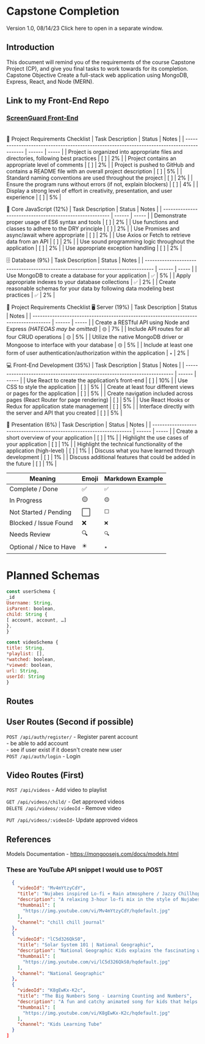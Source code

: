 # Capstone Completion
Version 1.0, 08/14/23
Click here to open in a separate window.

## Introduction
This document will remind you of the requirements of the course Capstone Project (CP), and give you final tasks to work towards for its completion.
Capstone Objective
Create a full-stack web application using MongoDB, Express, React, and Node (MERN).

## Link to my Front-End Repo
### [ScreenGuard Front-End](https://github.com/angelalita77/Capstone-ScreenGuard-FE)<br/><br/>



🧾 Project Requirements Checklist
| Task Description                                                                           | Status | Notes |
| ------------------------------------------------------------------------------------------ | ------ | ----- |
| Project is organized into appropriate files and directories, following best practices      | [ ]    | 2%    |
| Project contains an appropriate level of comments                                          | [ ]    | 2%    |
| Project is pushed to GitHub and contains a README file with an overall project description | [ ]    | 5%    |
| Standard naming conventions are used throughout the project                                | [ ]    | 2%    |
| Ensure the program runs without errors (if not, explain blockers)                          | [ ]    | 4%    |
| Display a strong level of effort in creativity, presentation, and user experience          | [ ]    | 5%    |


💛 Core JavaScript (12%)
| Task Description                                         | Status | Notes |
| -------------------------------------------------------- | ------ | ----- |
| Demonstrate proper usage of ES6 syntax and tools         | [ ]    | 2%    |
| Use functions and classes to adhere to the DRY principle | [ ]    | 2%    |
| Use Promises and async/await where appropriate           | [ ]    | 2%    |
| Use Axios or Fetch to retrieve data from an API          | [ ]    | 2%    |
| Use sound programming logic throughout the application   | [ ]    | 2%    |
| Use appropriate exception handling                       | [ ]    | 2%    |

🗄️ Database (9%)
| Task Description                                                                  | Status | Notes |
| --------------------------------------------------------------------------------- | ------ | ----- |
| Use MongoDB to create a database for your application                             | `✅`     | 5%    |
| Apply appropriate indexes to your database collections                            | `✅`     | 2%    |
| Create reasonable schemas for your data by following data modeling best practices | `✅`    | 2%    |


🧾 Project Requirements Checklist
🖥️ Server (19%)
| Task Description                                                                      | Status | Notes |
| ------------------------------------------------------------------------------------- | ------ | ----- |
| Create a RESTful API using Node and Express *(HATEOAS may be omitted)*                | `🟡`      | 7%    |
| Include API routes for all four CRUD operations                                       | `🟡`      | 5%    |
| Utilize the native MongoDB driver or Mongoose to interface with your database         | `🟡`      | 5%    |
| Include at least one form of user authentication/authorization within the application | `✴️`      | 2%    |

💻 Front-End Development (35%)
| Task Description                                                          | Status | Notes |
| ------------------------------------------------------------------------- | ------ | ----- |
| Use React to create the application’s front-end                           | [ ]    | 10%   |
| Use CSS to style the application                                          | [ ]    | 5%    |
| Create at least four different views or pages for the application         | [ ]    | 5%    |
| Create navigation included across pages (React Router for page rendering) | [ ]    | 5%    |
| Use React Hooks or Redux for application state management                 | [ ]    | 5%    |
| Interface directly with the server and API that you created               | [ ]    | 5%    |

🎤 Presentation (6%)
| Task Description                                                      | Status | Notes |
| --------------------------------------------------------------------- | ------ | ----- |
| Create a short overview of your application                           | [ ]    | 1%    |
| Highlight the use cases of your application                           | [ ]    | 1%    |
| Highlight the technical functionality of the application (high-level) | [ ]    | 1%    |
| Discuss what you have learned through development                     | [ ]    | 1%    |
| Discuss additional features that could be added in the future         | [ ]    | 1%    |


| Meaning                 | Emoji | Markdown Example |
| ----------------------- | ----- | ---------------- |
| Complete / Done         | ✅     | `✅`              |
| In Progress             | 🟡    | `🟡`             |
| Not Started / Pending   | ⬜     | `⬜`              |
| Blocked / Issue Found   | ❌     | `❌`              |
| Needs Review            | 🔍    | `🔍`             |
| Optional / Nice to Have | ✴️    | `✴️`             |


# Planned Schemas
```js
const userSchema {
_id
Username: String,
isParent: boolean,
child: String {
[ account, account, …]
},
}

const videoSchema {
title: String,
*playlist: [],
*watched: boolean,
*viewed: boolean,
url: String,
userId: String
}
```

## Routes

## User Routes (Second if possible)
`POST /api/auth/register/` - Register parent account <br>
    - be able to add account <br>
    - see if user exist if it doesn't create new user <br>
`POST /api/auth/login` - Login <br>
<!-- `POST /api/children` - Create child account <br> -->
<!-- `GET /api/videos/search?` - Search YouTube <br> -->

## Video Routes (First)
`POST /api/videos` - Add video to playlist <br>
<!-- `GET /api/videos/child/:childId` - Get approved videos <br> -->
`GET /api/videos/child/` - Get approved videos <br>
`DELETE /api/videos/:videoId` - Remove video <br>
<!-- `PATCH /api/children/:childId` - Update child info <br> -->
`PUT /api/videos/:videoId`- Update approved videos <br>

## References
Models Documentation - https://mongoosejs.com/docs/models.html


### These are YouTube API snippet I would use to POST
```json
  {
    "videoId": "Mv4mYtzyCdY",
    "title": "Nujabes inspired Lo-fi ☔️ Rain atmosphere / Jazzy Chillhop Playlist",
    "description": "A relaxing 3-hour lo-fi mix in the style of Nujabes, featuring jazzy hip-hop beats set to a rainy atmosphere. Perfect for studying, working, or chilling.",
    "thumbnail": [
      "https://img.youtube.com/vi/Mv4mYtzyCdY/hqdefault.jpg"
    ],
    "channel": "chill chill journal"
  },
  {
    "videoId": "lC5d326QkS0",
    "title": "Solar System 101 | National Geographic",
    "description": "National Geographic Kids explains the fascinating wonders of the solar system, including the sun, planets, and other celestial bodies. A great overview of space for young learners.",
    "thumbnail": [
      "https://img.youtube.com/vi/lC5d326QkS0/hqdefault.jpg"
    ],
    "channel": "National Geographic"
  },
  {
    "videoId": "K8gEwKx-K2c",
    "title": "The Big Numbers Song - Learning Counting and Numbers",
    "description": "A fun and catchy animated song for kids that helps them learn to count and recognize large numbers, presented by a popular educational channel.",
    "thumbnail": [
      "https://img.youtube.com/vi/K8gEwKx-K2c/hqdefault.jpg"
    ],
    "channel": "Kids Learning Tube"
  }
]
```